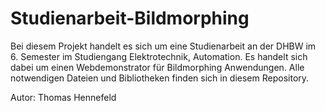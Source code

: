 # Studienarbeit-Bildmorphing
Bei diesem Projekt handelt es sich um eine Studienarbeit an der DHBW im 6. Semester im Studiengang Elektrotechnik, Automation.
Es handelt sich dabei um einen Webdemonstrator für Bildmorphing Anwendungen.
Alle notwendigen Dateien und Bibliotheken finden sich in diesem Repository.

Autor: Thomas Hennefeld